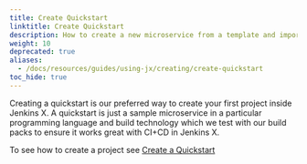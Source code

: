 ```yaml
---
title: Create Quickstart
linktitle: Create Quickstart
description: How to create a new microservice from a template and import it into Jenkins X
weight: 10
deprecated: true
aliases:
  - /docs/resources/guides/using-jx/creating/create-quickstart
toc_hide: true
---
```


Creating a quickstart is our preferred way to create your first project inside Jenkins X. A quickstart is just a sample microservice in a particular programming language and build technology which we test with our build packs to ensure it works great with CI+CD in Jenkins X.

To see how to create a project see [Create a Quickstart](/docs/getting-started/first-project/create-quickstart/) 
